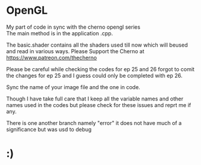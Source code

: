 # OpenGL
My part of code in sync with the cherno opengl series  
The main method is in the application .cpp.

<a>The basic.shader contains all the shaders used till now which will beused and read in various ways.</a>
<a>Please Support the Cherno at https://www.patreon.com/thecherno</a>


Please be careful while checking the codes for ep 25 and 26 forgot to comit the changes for ep 25 and I guess 
could only be completed with ep 26.


Sync the name of your image file and the one in code.


Though I have take full care that I keep all the variable names and other names used in the codes but please check
for these issues and reprt me if any.


There is one another branch namely "error" it does not have much of a significance but was usd to debug


<h1>:)</h1> 
